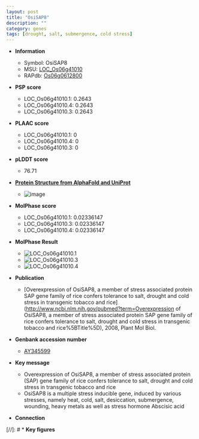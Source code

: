 ```yaml
---
layout: post
title: "OsiSAP8"
description: ""
category: genes
tags: [drought, salt, submergence, cold stress]
---
```


* **Information**  
    + Symbol: OsiSAP8  
    + MSU: [LOC_Os06g41010](http://rice.plantbiology.msu.edu/cgi-bin/ORF_infopage.cgi?orf=LOC_Os06g41010)  
    + RAPdb: [Os06g0612800](http://rapdb.dna.affrc.go.jp/viewer/gbrowse_details/irgsp1?name=Os06g0612800)  

* **PSP score**  
    + LOC_Os06g41010.1: 0.2643 
    + LOC_Os06g41010.4: 0.2643 
    + LOC_Os06g41010.3: 0.2643 

* **PLAAC score**  
    + LOC_Os06g41010.1: 0 
    + LOC_Os06g41010.4: 0 
    + LOC_Os06g41010.3: 0 

* **pLDDT score**
    + 76.71

* **[Protein Structure from AlphaFold and UniProt](https://www.uniprot.org/uniprotkb/A3BDI8/entry#structure)**
    + ![image](https://ricepsp.github.io/images/A/AF-A3BDI8-F1.png)

* **MolPhase score**
    + LOC_Os06g41010.1: 0.02336147
    + LOC_Os06g41010.3: 0.02336147
    + LOC_Os06g41010.4: 0.02336147

* **MolPhase Result**
    + ![LOC_Os06g41010.1](https://304243504.github.io/Pictures/LOC_Os06g/LOC_Os06g41010.1.png)
    + ![LOC_Os06g41010.3](https://304243504.github.io/Pictures/LOC_Os06g/LOC_Os06g41010.3.png)
    + ![LOC_Os06g41010.4](https://304243504.github.io/Pictures/LOC_Os06g/LOC_Os06g41010.4.png)

* **Publication**  
    + [Overexpression of OsiSAP8, a member of stress associated protein SAP gene family of rice confers tolerance to salt, drought and cold stress in transgenic tobacco and rice](http://www.ncbi.nlm.nih.gov/pubmed?term=Overexpression of OsiSAP8, a member of stress associated protein SAP gene family of rice confers tolerance to salt, drought and cold stress in transgenic tobacco and rice%5BTitle%5D), 2008, Plant Mol Biol.

* **Genbank accession number**  
    + [AY345599](http://www.ncbi.nlm.nih.gov/nuccore/AY345599)

* **Key message**  
    + Overexpression of OsiSAP8, a member of stress associated protein (SAP) gene family of rice confers tolerance to salt, drought and cold stress in transgenic tobacco and rice
    + OsiSAP8 is a multiple stress inducible gene, induced by various stresses, namely heat, cold, salt, desiccation, submergence, wounding, heavy metals as well as stress hormone Abscisic acid

* **Connection**  

[//]: # * **Key figures**  


